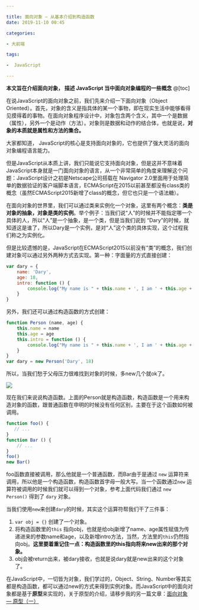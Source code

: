 ```yaml
---

title: 面向对象 — 从基本介绍到构造函数
date: 2019-11-10 00:45

categories:

- 大前端

tags:

-  JavaScript

---
```


**本文旨在介绍面向对象， 描述 JavaScript 当中面向对象编程的一些概念**
@[toc]
<br>

在说JavaScript的面向对象之前，我们先来介绍一下面向对象（Object  Oriented）。首先，对象的含义是指具体的某一个事物，即在现实生活中能够看得见摸得着的事物。在面向对象程序设计中，对象包含两个含义，其中一个是数据（属性），另外一个是动作（方法）。对象则是数据和动作的结合体，也就是说，**对象的本质就是属性和方法的集合。**

大家都知道， JavaScript的核心是支持面向对象的，它也提供了强大灵活的面向对象编程语言能力。

但是JavaScript从本质上讲，我们只能说它支持面向对象，但是这并不意味着JavaScript本身就是一门面向对象的语言，从一个非常简单的角度来理解这个问题：JavaScript设计之初是Netscape公司搭载在 Navigator 2.0里面用于处理简单的数据验证的客户端脚本语言，ECMAScript在2015以前甚至都没有class类的概念（虽然ECMAScript2015新增了class的概念，但它也只是一个语法糖）。

在面向对象的世界里，我们可以通过类来实例化一个对象，这里有两个概念：**类是对象的抽象，对象是类的实例**。举个例子：当我们说“人”的时候并不能指定哪一个具体的人，所以“人”是一个抽象，是一个类，但是当我们说到 “Dary”的时候，就知道这是谁了，所以Dary是一个实例，是对“人”这个类的具体实现，这个过程我们称之为实例化。

但是比较遗憾的是，JavaScript在ECMAScript2015以前没有“类”的概念，我们创建对象可以通过另外两种方式去实现。第一种：字面量的方式直接创建：

```javascript
var dary = {
    name: 'Dary',
    age: 18,
    intro: function () {
        console.log("My name is " + this.name + ', I am ' + this.age + ' years old')
    }
}
```

另外，我们还可以通过构造函数的方式创建：

```javascript
function Person (name, age) {
    this.name = name
    this.age = age
    this.intro = function () {
        console.log("My name is " + this.name + ', I am ' + this.age + ' years old')
    }
}
var dary = new Person('Dary', 18)
```

所以，当我们愁于父母压力很难找到对象的时候，多new几个就ok了。

![](/img/article/收旧对象.jpg)

现在我们来说说构造函数。上面的Person就是构造函数，构造函数是一个用来构造对象的函数，跟普通函数在申明的时候没有任何区别，主要在于这个函数如何被调用。


```javascript
function foo() {
   // ...
}
function Bar () {
    // ...
}
foo()
new Bar()
```

foo函数直接被调用，那么他就是一个普通函数，而Bar由于是通过 `new` 运算符来调用，所以他是一个构造函数，构造函数首字母一般大写。当一个函数通过`new` 运算符被调用的时候我们就可以得到一个对象，参考上面代码我们通过 `new Person()` 得到了 `dary` 对象。

当我们使用`new`来创建`dary`的时候，其实这个运算符帮我们干了三件事：

1. `var obj = {}`    创建了一个对象。
2. 将构造函数里的`this` 指向obj，也就是给obj新增了name、age属性赋值为传递进来的参数name和age，以及新增intro方法，当然，方法里的`this`仍然指向obj。**这里要着重记住一点：构造函数里的this指向将来new出来的那个对象。**
3. obj会被return出来，被dary接收，也就是说dary就是new出来的这个对象了。

在JavaScript中，一切皆为对象，我们学过的，Object、String、Number等其实都是构造函数，都可以通过new的方式来得到实例对象。而JavaScript中的面向对象都是基于**原型**来实现的，关于原型的介绍，请移步我的另一篇文章：[面向对象 — 原型（一）]( /2019/11/09/oop-02/ "面向对象 — 原型（一）")

